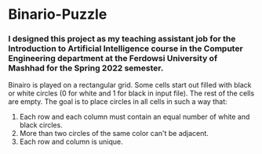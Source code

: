 # Binario-Puzzle

### I designed this project as my teaching assistant job for the Introduction to Artificial Intelligence course in the Computer Engineering department at the Ferdowsi University of Mashhad for the Spring 2022 semester.


Binairo is played on a rectangular grid. Some cells start out filled with black or white circles (0 for white and 1 for black in input file). The rest of the cells are empty. The goal is to place circles in all cells in such a way that:

1. Each row and each column must contain an equal number of white and black circles. 
2. More than two circles of the same color can't be adjacent. 
3. Each row and column is unique.
